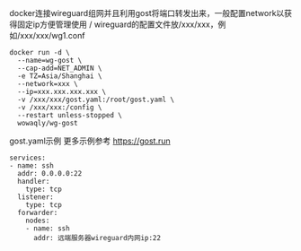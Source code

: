 docker连接wireguard组网并且利用gost将端口转发出来，一般配置network以获得固定ip方便管理使用 /
wireguard的配置文件放/xxx/xxx，例如/xxx/xxx/wg1.conf
```
docker run -d \
  --name=wg-gost \
  --cap-add=NET_ADMIN \
  -e TZ=Asia/Shanghai \
  --network=xxx \
  --ip=xxx.xxx.xxx.xxx \
  -v /xxx/xxx/gost.yaml:/root/gost.yaml \
  -v /xxx/xxx:/config \
  --restart unless-stopped \
  wowaqly/wg-gost
```

gost.yaml示例 更多示例参考 https://gost.run
```
services:
- name: ssh
  addr: 0.0.0.0:22
  handler:
    type: tcp
  listener:
    type: tcp
  forwarder:
    nodes:
    - name: ssh
      addr: 远端服务器wireguard内网ip:22
```
